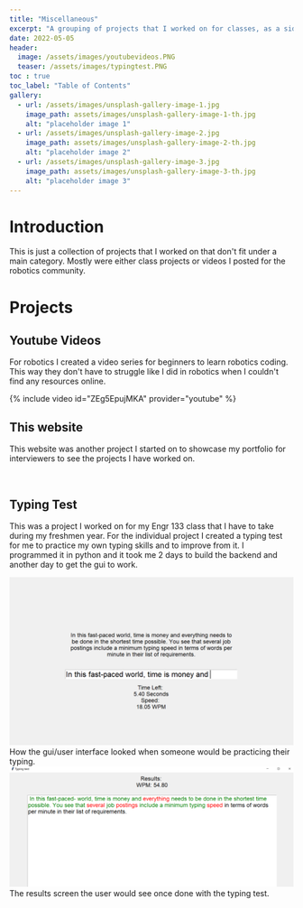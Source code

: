 ```yaml
---
title: "Miscellaneous"
excerpt: "A grouping of projects that I worked on for classes, as a side project or to help a specific community."
date: 2022-05-05
header:
  image: /assets/images/youtubevideos.PNG
  teaser: /assets/images/typingtest.PNG
toc : true
toc_label: "Table of Contents"
gallery:
  - url: /assets/images/unsplash-gallery-image-1.jpg
    image_path: assets/images/unsplash-gallery-image-1-th.jpg
    alt: "placeholder image 1"
  - url: /assets/images/unsplash-gallery-image-2.jpg
    image_path: assets/images/unsplash-gallery-image-2-th.jpg
    alt: "placeholder image 2"
  - url: /assets/images/unsplash-gallery-image-3.jpg
    image_path: assets/images/unsplash-gallery-image-3-th.jpg
    alt: "placeholder image 3"
---
```


# Introduction
This is just a collection of projects that I worked on that don't fit under a main category. Mostly were either class projects or videos I posted for the robotics community.

# Projects
## Youtube Videos
For robotics I created a video series for beginners to learn robotics coding. This way they don't have to struggle like I did in robotics when I couldn't find any resources online.

{% include video id="ZEg5EpujMKA" provider="youtube" %}

## This website
This website was another project I started on to showcase my portfolio for interviewers to see the projects I have worked on.

<img src="/assets/images/websitePic.PNG" alt="">

## Typing Test
This was a project I worked on for my Engr 133 class that I have to take during my freshmen year. For the individual project I created a typing test for me to practice my own typing skills and to improve from it. I programmed it in python and it took me 2 days to build the backend and another day to get the gui to work. 

<img src="/assets/images/typingTestGui.PNG" alt="">
How the gui/user interface looked when someone would be practicing their typing.

<img src="/assets/images/typingTestSpeed.PNG" alt="">
The results screen the user would see once done with the typing test.

